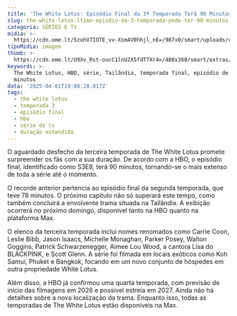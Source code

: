 ```yaml
---
title: 'The White Lotus: Episódio Final da 3ª Temporada Terá 90 Minutos'
slug: the-white-lotus-ltimo-episdio-da-3-temporada-pode-ter-90-minutos
categoria: SÉRIES E TV
midia: >-
  https://cdn.ome.lt/5zohV7IOTE_vv-XsmAV0hhjl_nE=/987x0/smart/uploads/conteudo/fotos/OMELETE_CAPA_-_2025-04-01T155152.769.png
tipoMidia: imagem
thumb: >-
  https://cdn.ome.lt/U9Xv_Rst-oucC1lnU2X5fdT7Xr4=/480x360/smart/extras/conteudos/omelete_THUMB_-_2025-04-01T155136.839.png
keywords: >-
  The White Lotus, HBO, série, Tailândia, temporada final, episódio de 90
  minutos
data: '2025-04-01T19:08:28.017Z'
tags:
  - the white lotus
  - temporada 3
  - episódio final
  - hbo
  - série de tv
  - duração estendida
---
```


O aguardado desfecho da terceira temporada de The White Lotus promete surpreender os fãs com a sua duração. De acordo com a HBO, o episódio final, identificado como S3E8, terá 90 minutos, tornando-se o mais extenso de toda a série até o momento. 

O recorde anterior pertencia ao episódio final da segunda temporada, que teve 78 minutos. O próximo capítulo não só superará este tempo, como também concluirá a envolvente trama situada na Tailândia. A exibição ocorrerá no próximo domingo, disponível tanto na HBO quanto na plataforma Max.

O elenco da terceira temporada inclui nomes renomados como Carrie Coon, Leslie Bibb, Jason Isaacs, Michelle Monaghan, Parker Posey, Walton Goggins, Patrick Schwarzenegger, Aimee Lou Wood, a cantora Lisa do BLACKPINK, e Scott Glenn. A série foi filmada em locais exóticos como Koh Samui, Phuket e Bangkok, focando em um novo conjunto de hóspedes em outra propriedade White Lotus.

Além disso, a HBO já confirmou uma quarta temporada, com previsão de início das filmagens em 2026 e possível estreia em 2027. Ainda não há detalhes sobre a nova localização da trama. Enquanto isso, todas as temporadas de The White Lotus estão disponíveis na Max.
